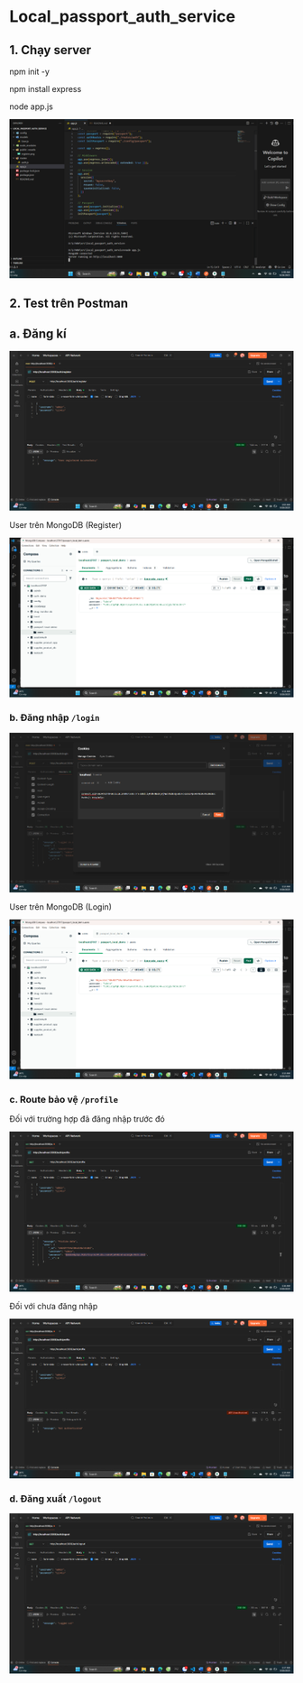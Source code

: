 # Local_passport_auth_service 

## 1. Chạy server

npm init -y

npm install express

node app.js

![Run Server](/public/resutls/server.png)

## 2. Test trên Postman

## a. Đăng kí 

![Register](/public/resutls/register.png)

User trên MongoDB (Register)

![User Register in MongoDB](/public/resutls/user_register_mongodb.png)

### b. Đăng nhập `/login`

![Login](/public/resutls/login.png)

User trên MongoDB (Login)

![User Login in MongoDB](/public/resutls/user_login_mongodb.png)

### c. Route bảo vệ `/profile`

Đối với trường hợp đã đăng nhập trước đó

![Proteced Route Login](/public/resutls/profile_login.png)

Đối với chưa đăng nhập

![Proteced Route Logout](/public/resutls/profile_logout.png)

### d. Đăng xuất `/logout`

![Logout](/public/resutls/logout.png)
